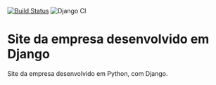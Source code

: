 [![Build Status](https://travis-ci.com/lohja/django_site.svg?branch=master)](https://travis-ci.com/lohja/django_site) ![Django CI](https://github.com/lohja/django_site/workflows/Django%20CI/badge.svg)

# Site da empresa desenvolvido em Django
Site da empresa desenvolvido em Python, com Django.

